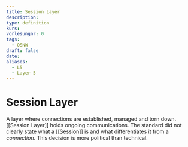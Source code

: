 ```yaml
---
title: Session Layer
description: 
type: definition
kurs: 
vorlesungnr: 0
tags:
  - OSNW
draft: false
date: 
aliases:
  - L5
  - Layer 5
---
```


# Session Layer

A layer where connections are established, managed and torn down. [[Session Layer]] holds ongoing communications. The standard did not clearly state what a [[Session]] is and what differentiates it from a *connection*. This decision is more political than technical. 